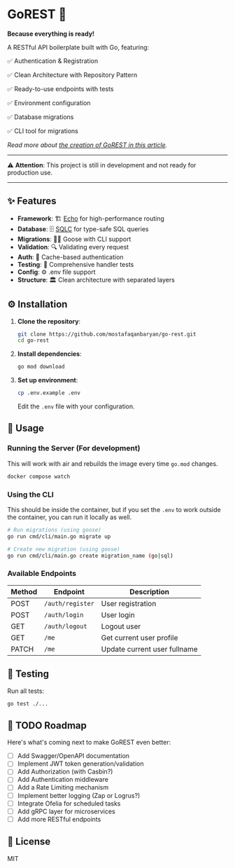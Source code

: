 # GoREST 🚀

**Because everything is ready!**

A RESTful API boilerplate built with Go, featuring:

✅ Authentication & Registration

✅ Clean Architecture with Repository Pattern

✅ Ready-to-use endpoints with tests

✅ Environment configuration

✅ Database migrations

✅ CLI tool for migrations

*Read more about [the creation of GoREST in this article](https://mostafaqanbaryan.com/how-to-write-a-backend-the-worst-way-creation-of-go-rest/).*

---

⚠️ **Attention**: This project is still in development and not ready for production use.

---

## ✨ Features

- **Framework**: 🏗️ [Echo](https://echo.labstack.com/) for high-performance routing
- **Database**: 🗄️ [SQLC](https://sqlc.dev/) for type-safe SQL queries
- **Migrations**: 🏃‍♂️ Goose with CLI support
- **Validation**: 🔍 Validating every request
- **Auth**: 🔑 Cache-based authentication
- **Testing**: 🧪 Comprehensive handler tests
- **Config**: ⚙️ .env file support
- **Structure**: 🏛️ Clean architecture with separated layers


## ⚙️ Installation

1. **Clone the repository**:
   ```bash
   git clone https://github.com/mostafaqanbaryan/go-rest.git
   cd go-rest
   ```

2. **Install dependencies**:
   ```bash
   go mod download
   ```

3. **Set up environment**:
   ```bash
   cp .env.example .env

   ```
   Edit the `.env` file with your configuration.


## 🚀 Usage

### Running the Server (For development)

This will work with air and rebuilds the image every time `go.mod` changes.

```bash
docker compose watch
```

### Using the CLI

This should be inside the container, but if you set the `.env` to work outside the container, you can run it locally as well.

```bash
# Run migrations (using goose)
go run cmd/cli/main.go migrate up

# Create new migration (using goose)
go run cmd/cli/main.go create migration_name (go|sql)
```

### Available Endpoints
| Method | Endpoint             | Description                  |
|--------|----------------------|------------------------------|
| POST   | `/auth/register`     | User registration            |
| POST   | `/auth/login`        | User login                   |
| GET    | `/auth/logout`       | Logout user                  |
| GET    | `/me`                | Get current user profile     |
| PATCH  | `/me`                | Update current user fullname |


## 🧪 Testing
Run all tests:
```bash
go test ./...
```

## 📝 TODO Roadmap

Here's what's coming next to make GoREST even better:

- [ ] Add Swagger/OpenAPI documentation
- [ ] Implement JWT token generation/validation
- [ ] Add Authorization (with Casbin?)
- [ ] Add Authentication middleware
- [ ] Add a Rate Limiting mechanism
- [ ] Implement better logging (Zap or Logrus?)
- [ ] Integrate Ofelia for scheduled tasks
- [ ] Add gRPC layer for microservices
- [ ] Add more RESTful endpoints

## 📄 License
MIT

